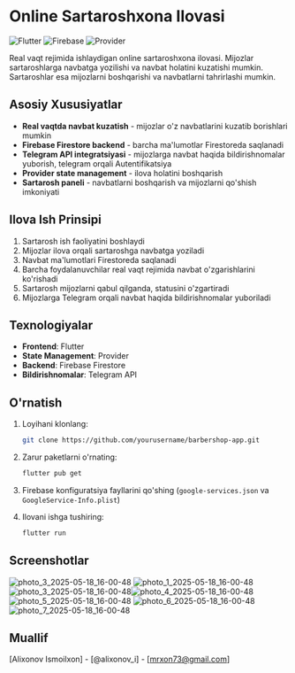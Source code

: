 # Online Sartaroshxona Ilovasi

![Flutter](https://img.shields.io/badge/Flutter-%2302569B.svg?style=for-the-badge&logo=Flutter&logoColor=white)
![Firebase](https://img.shields.io/badge/Firebase-039BE5?style=for-the-badge&logo=Firebase&logoColor=white)
![Provider](https://img.shields.io/badge/Provider-8A2BE2?style=for-the-badge)

Real vaqt rejimida ishlaydigan online sartaroshxona ilovasi. Mijozlar sartaroshlarga navbatga yozilishi va navbat holatini kuzatishi mumkin. Sartaroshlar esa mijozlarni boshqarishi va navbatlarni tahrirlashi mumkin.

## Asosiy Xususiyatlar

- **Real vaqtda navbat kuzatish** - mijozlar o'z navbatlarini kuzatib borishlari mumkin
- **Firebase Firestore backend** - barcha ma'lumotlar Firestoreda saqlanadi
- **Telegram API integratsiyasi** - mijozlarga navbat haqida bildirishnomalar yuborish, telegram orqali Autentifikatsiya
- **Provider state management** - ilova holatini boshqarish
- **Sartarosh paneli** - navbatlarni boshqarish va mijozlarni qo'shish imkoniyati

## Ilova Ish Prinsipi

1. Sartarosh ish faoliyatini boshlaydi
2. Mijozlar ilova orqali sartaroshga navbatga yoziladi
3. Navbat ma'lumotlari Firestoreda saqlanadi
4. Barcha foydalanuvchilar real vaqt rejimida navbat o'zgarishlarini ko'rishadi
5. Sartarosh mijozlarni qabul qilganda, statusini o'zgartiradi
6. Mijozlarga Telegram orqali navbat haqida bildirishnomalar yuboriladi

## Texnologiyalar

- **Frontend**: Flutter
- **State Management**: Provider
- **Backend**: Firebase Firestore
- **Bildirishnomalar**: Telegram API

## O'rnatish

1. Loyihani klonlang:
   ```bash
   git clone https://github.com/yourusername/barbershop-app.git
   ```

2. Zarur paketlarni o'rnating:
   ```bash
   flutter pub get
   ```

3. Firebase konfiguratsiya fayllarini qo'shing (`google-services.json` va `GoogleService-Info.plist`)

4. Ilovani ishga tushiring:
   ```bash
   flutter run
   ```

## Screenshotlar
![photo_3_2025-05-18_16-00-48](https://github.com/user-attachments/assets/5e18a06f-d583-4f96-aa2b-771ec8184842)
![photo_1_2025-05-18_16-00-48](https://github.com/user-attachments/assets/aa845607-de03-42e2-882c-6b9a4c388f40)![photo_3_2025-05-18_16-00-48](https://github.com/user-attachments/assets/148e08ff-591c-4e5c-849b-05ddcb7fd811)![photo_4_2025-05-18_16-00-48](https://github.com/user-attachments/assets/3a995884-35ff-4b10-8b89-d7436bc871fb)
![photo_5_2025-05-18_16-00-48](https://github.com/user-attachments/assets/1223c0e6-a980-4fbc-8195-fdfe1f78b872)
![photo_6_2025-05-18_16-00-48](https://github.com/user-attachments/assets/c6bb4dae-277f-41a1-9e44-7819a4811150)![photo_7_2025-05-18_16-00-48](https://github.com/user-attachments/assets/b16587a0-b078-4864-b4b6-0157109d3a5c)





## Muallif

[Alixonov Ismoilxon] - [@alixonov_i] - [mrxon73@gmail.com]
